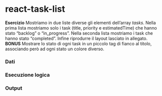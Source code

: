# react-task-list

**Esercizio**
Mostriamo in due liste diverse gli elementi dell’array *tasks*. Nella prima lista mostriamo solo i task (title, priority e estimatedTime) che hanno stato “backlog” o “in_progress”. Nella seconda lista mostriamo i task che hanno stato “completed”.
Infine riprodurre il layout lasciato in allegato.
**BONUS**
Mostrare lo stato di ogni task in un piccolo tag di fianco al titolo, associando però ad ogni stato un colore diverso.

### Dati

### Esecuzione logica

### Output